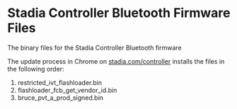 # Stadia Controller Bluetooth Firmware Files
The binary files for the Stadia Controller Bluetooth firmware

The update process in Chrome on [stadia.com/controller](https://stadia.com/controller) installs the files in the following order:

1. restricted_ivt_flashloader.bin
2. flashloader_fcb_get_vendor_id.bin
3. bruce_pvt_a_prod_signed.bin
